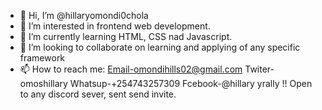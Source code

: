 - 👋 Hi, I’m @hillaryomondi0chola
- 👀 I’m interested in frontend web development.
- 🌱 I’m currently learning HTML, CSS nad Javascript.
- 💞️ I’m looking to collaborate on learning and applying of any specific framework
- 📫 How to reach me: Email-omondihills02@gmail.com
                      Twiter-omoshillary
                      Whatsup-+254743257309
                      Fcebook-@hillary yrally
    !! Open to any discord sever, sent send invite.
                     
                      

<!---
hillaryomondi0chola/hillaryomondi0chola is a ✨ special ✨ repository because its `README.md` (this file) appears on your GitHub profile.
You can click the Preview link to take a look at your changes.
--->
